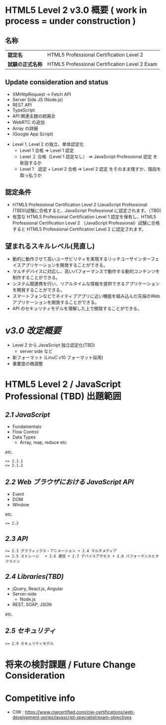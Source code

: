 # HTML5 Level 2 v3.0 概要 ( work in process = under construction ) 

## 名称

|                    |                                               |
|--------------------|-----------------------------------------------|
| **認定名**         | HTML5 Professional Certification Level 2      |
| **試験の正式名称** | HTML5 Professional Certification Level 2 Exam |

## Update consideration and status

- XMHttpRequest -\> Fetch API
- Server Side JS (Node.js)
- REST API
- TypeScript
- API 関連主題の統廃合
- WebRTC の追加
- Array の詳細
- (Google App Script)

<!-- -->

- Level 1, Level 2 の独立、単体認定化
  - Level 1 合格 =\> Level 1 認定
  - Level ２ 合格（Level 1 認定なし） =\> JavaScript Professional 認定 を新設するか
  - Level 1　認定 + Level 2 合格 =\> Level 2 認定 をそのまま残すか、階段を取っ払うか

## 認定条件

- HTML5 Professional Certification Level 2 (JavaScript Professional (TBD))試験に合格すると、JavaScript Professional に認定されます。（TBD)
- 有意な HTML5 Professional Certification Level 1 認定を保有し、HTML5 Professional Certification Level 2 （JavaScript Professional）試験に合格すると HTML5 Professional Certification Level 2 に認定されます。

## 望まれるスキルレベル(見直し)

- 動的に動作させて高いユーザビリティを実現するリッチユーザインターフェイスアプリケーションを開発することができる。
- マルチデバイスに対応し、高いパフォーマンスで動作する動的コンテンツを制作することができる。
- システム間連携を行い、リアルタイムな情報を提供できるアプリケーションを開発することができる。
- スマートフォンなどでネイティブアプリに近い機能を組み込んだ先端のWebアプリケーションを開発することができる。
- API のセキュリティモデルを理解した上で開発することができる。

# *v3.0 改定概要*

- Level 2 から JavaScript 独立認定化(TBD)
  - server side など
- 新フォーマット (LinuC v10 フォーマット採用)
- 重要度の微調整

# HTML5 Level 2 / JavaScript Professional (TBD) 出題範囲

## *2.1 JavaScript*

- Fundamentals
- Flow Control
- Data Types
  - Array, map, reduce etc

etc.

`<= 2.1.1`  
`<= 2.1.2`

## *2.2 Web ブラウザにおける JavaScript API*

- Event
- DOM
- Window

etc.

`<= 2.2`

## *2.3 API*

`<= 2.3 グラフィックス・アニメーション + 2.4 マルチメディア`  
`<= 2.5 ストレージ　 + 2.6 通信 + 2.7 デバイスアクセス + 2.8 パフォーマンスとオフライン`

## *2.4 Libraries(TBD)*

- jQuery, React.js, Angular
- Server-side
  - Node.js
- REST, SOAP, JSON

etc.

## *2.5 セキュリティ*

`<= 2.9 セキュリティモデル`

# 将来の検討課題 / Future Change Consideration

# Competitive info

- CIW : <https://www.ciwcertified.com/ciw-certifications/web-development-series/javascript-specialist/exam-objectives>
